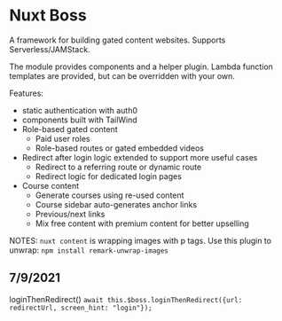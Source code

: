 # Nuxt Boss
A framework for building gated content websites. Supports Serverless/JAMStack.

The module provides components and a helper plugin. Lambda function templates are provided, but can be overridden with your own.

Features:
* static authentication with auth0
* components built with TailWind
* Role-based gated content
  * Paid user roles
  * Role-based routes or gated embedded videos
* Redirect after login logic extended to support more useful cases
  * Redirect to a referring route or dynamic route
  * Redirect logic for dedicated login pages
* Course content
  * Generate courses using re-used content 
  * Course sidebar auto-generates anchor links
  * Previous/next links
  * Mix free content with premium content for better upselling

NOTES:
`nuxt content` is wrapping images with p tags. Use this plugin to unwrap: `npm install remark-unwrap-images`


## 7/9/2021
loginThenRedirect()
`await this.$boss.loginThenRedirect({url: redirectUrl, screen_hint: "login"});`